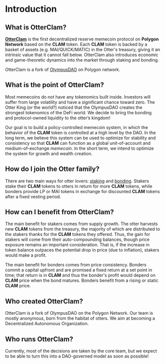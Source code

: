 # Introduction

## What is OtterClam?

[**OtterClam**](https://www.otterclam.finance) is the first decentralized reserve memecoin protocol on **Polygon Network** based on the **CLAM** token. Each **CLAM** token is backed by a basket of assets (e.g. MAI/QUICK/MATIC) in the Otter's treasury, giving it an intrinsic value that it cannot fall below. OtterClam also introduces economic and game-theoretic dynamics into the market through staking and bonding.&#x20;

OtterClam is a fork of [OlympusDAO](https://www.olympusdao.finance) on Polygon network.

## What is the point of OtterClam?

Most memecoins do not have any tokenomics built inside. Investors will suffer from large volatility and have a significant chance toward zero. The Otter King (or the world?) noticed that the OlympusDAO creates the strongest tokenomics of the DeFi world. We decide to bring the bonding and protocol-owned liquidity to the otter’s kingdom!

Our goal is to build a policy-controlled memecoin system, in which the behavior of the **CLAM** token is controlled at a high level by the DAO. In the long term, we believe this system can be used to optimize for stability and consistency so that **CLAM** can function as a global unit-of-account and medium-of-exchange _memecoin_. In the short term, we intend to optimize the system for growth and wealth creation.

## How do I join the Otter family?

There are two main ways for otter lovers: [staking](basics/staking.md) and [bonding](basics/bonding.md). Stakers stake their **CLAM** tokens to otters in return for more **CLAM** tokens, while bonders provide LP or MAI tokens in exchange for discounted **CLAM** tokens after a fixed vesting period.

## How can I benefit from OtterClam?

The main benefit for stakers comes from supply growth. The otter harvests new **CLAM** tokens from the treasury, the majority of which are distributed to the stakers thanks for the **CLAM** tokens they offered. Thus, the gain for stakers will come from their auto-compounding balances, though price exposure remains an important consideration. That is, if the increase in token balance outpaces the potential drop in price (due to inflation), stakers would make a profit.

The main benefit for bonders comes from price consistency. Bonders commit a capital upfront and are promised a fixed return at a set point in time; that return is in **CLAM** and thus the bonder's profit would depend on **CLAM** price when the bond matures. Bonders benefit from a rising or static **CLAM** price.

## Who created OtterClam?

OtterClam is a fork of OlympusDAO on the Polygon Network. Our team is mostly anonymous, born from the habitat of otters. We aim at becoming a Decentralized Autonomous Organization.

## Who runs OtterClam?

Currently, most of the decisions are taken by the core team, but we expect to be able to turn this into a DAO-governed model as soon as possible!
